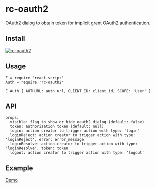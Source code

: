# rc-oauth2

OAuth2 dialog to obtain token for implicit grant OAuth2 authentication.

## Install
[![rc-oauth2](https://nodei.co/npm/rc-oauth2.png)](https://npmjs.org/package/rc-oauth2)

## Usage
```
E = require 'react-script'
Auth = require 'rc-oauth2'

E Auth { AUTHURL: auth_url, CLIENT_ID: client_id, SCOPE: 'User' } 
```

## API
```
props:
  visible: flag to show or hide oauth2 dialog (default: false)
  token: authorization token (default: null)
  login: action creator to trigger action with type: 'login'
  loginReject: action creator to trigger action with type: 'loginReject', error: error_message
  loginResolve: action creator to trigger action with type: 'loginResolve', token: token
  logout: action creator to trigger action with type: 'logout'
```

## Example
[Demo](https://rawgit.com/twhtanghk/rc-oauth2/master/test/index.html)
